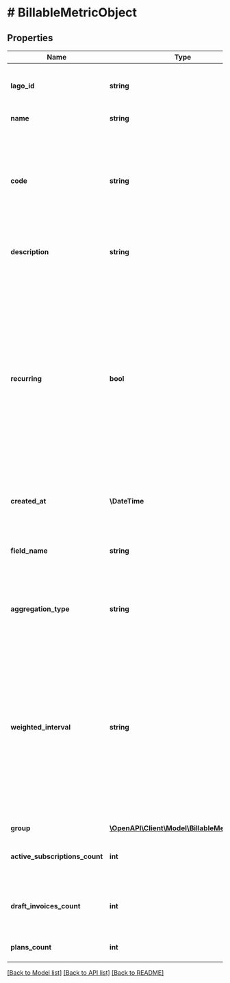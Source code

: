 # # BillableMetricObject

## Properties

Name | Type | Description | Notes
------------ | ------------- | ------------- | -------------
**lago_id** | **string** | Unique identifier of the billable metric created by Lago. |
**name** | **string** | Name of the billable metric. |
**code** | **string** | Unique code used to identify the billable metric associated with the API request. This code associates each event with the correct metric. |
**description** | **string** | Internal description of the billable metric. | [optional]
**recurring** | **bool** | Defines if the billable metric is persisted billing period over billing period.  - If set to &#x60;true&#x60;: the accumulated number of units calculated from the previous billing period is persisted to the next billing period. - If set to &#x60;false&#x60;: the accumulated number of units is reset to 0 at the end of the billing period. - If not defined in the request, default value is &#x60;false&#x60;. |
**created_at** | **\DateTime** | Creation date of the billable metric. |
**field_name** | **string** | Property of the billable metric used for aggregating usage data. This field is not required for &#x60;count_agg&#x60;. | [optional]
**aggregation_type** | **string** | Aggregation method used to compute usage for this billable metric. |
**weighted_interval** | **string** | Parameter exclusively utilized in conjunction with the &#x60;weighted_sum&#x60; aggregation type. It serves to adjust the aggregation result by assigning weights and proration to the result based on time intervals. When this field is not provided, the default time interval is assumed to be in &#x60;seconds&#x60;. | [optional]
**group** | [**\OpenAPI\Client\Model\BillableMetricGroup**](BillableMetricGroup.md) |  | [optional]
**active_subscriptions_count** | **int** | Number of active subscriptions using this billable metric. |
**draft_invoices_count** | **int** | Number of draft invoices for which this billable metric is listed as an invoice item. |
**plans_count** | **int** | Number of plans using this billable metric. |

[[Back to Model list]](../../README.md#models) [[Back to API list]](../../README.md#endpoints) [[Back to README]](../../README.md)
